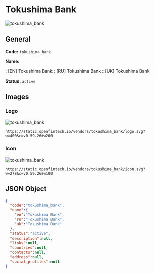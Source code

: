 
# Tokushima Bank 
![tokushima_bank](https://static.openfintech.io/vendors/tokushima_bank/logo.svg?w=400&c=v0.59.26#w200)  

## General 
 
**Code:** `tokushima_bank` 
 
**Name:** 
 
:	[EN] Tokushima Bank 
:	[RU] Tokushima Bank 
:	[UK] Tokushima Bank 
 
**Status:** `active` 
 

## Images 

### Logo 
 
![tokushima_bank](https://static.openfintech.io/vendors/tokushima_bank/logo.svg?w=400&c=v0.59.26#w200)  

```
https://static.openfintech.io/vendors/tokushima_bank/logo.svg?w=400&c=v0.59.26#w200
```  

### Icon 
 
![tokushima_bank](https://static.openfintech.io/vendors/tokushima_bank/icon.svg?w=278&c=v0.59.26#w100)  

```
https://static.openfintech.io/vendors/tokushima_bank/icon.svg?w=278&c=v0.59.26#w100
```  

## JSON Object 

```json
{
  "code":"tokushima_bank",
  "name":{
    "en":"Tokushima Bank",
    "ru":"Tokushima Bank",
    "uk":"Tokushima Bank"
  },
  "status":"active",
  "description":null,
  "links":null,
  "countries":null,
  "contacts":null,
  "address":null,
  "social_profiles":null
}
```  
